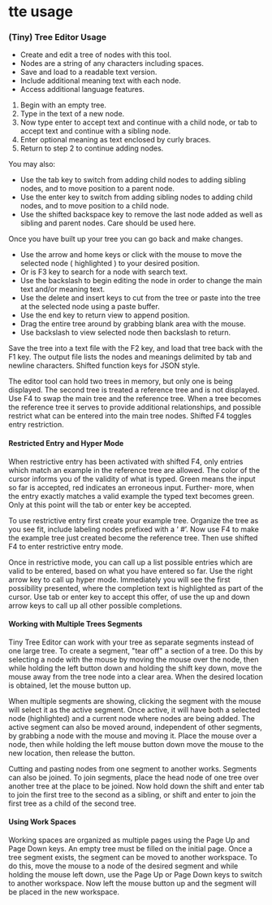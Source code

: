 ﻿# tte usage
### (Tiny) Tree Editor Usage

  * Create and edit a tree of nodes with this tool.
  * Nodes are a string of any characters including spaces.
  * Save and load to a readable text version.
  * Include additional meaning text with each node.
  * Access additional language features.

1. Begin with an empty tree.
1. Type in the text of a new node.
1. Now type enter to accept text and continue with a child node,
   or tab to accept text and continue with a sibling node.
1. Enter optional meaning as text enclosed by curly braces.
1. Return to step 2 to continue adding nodes.

You may also:
  * Use the tab key to switch from adding child nodes to
    adding sibling nodes, and to move position to a parent node.
  * Use the enter key to switch from adding sibling nodes to adding
    child nodes, and to move position to a child node.
  * Use the shifted backspace key to remove the last node added as 
    well as sibling and parent nodes. Care should be used here.
     
Once you have built up your tree you can go back and make changes.

  * Use the arrow and home keys or click with the mouse to move
    the selected node ( highlighted ) to your desired position.
  * Or is F3 key to search for a node with search text.
  * Use the backslash to begin editing the node in order to change
    the main text and/or meaning text.
  * Use the delete and insert keys to cut from the tree or paste into 
    the tree at the selected node using a paste buffer.
  * Use the end key to return view to append position.
  * Drag the entire tree around by grabbing blank area with the mouse. 
  * Use backslash to view selected node then backslash to return.

Save the tree into a text file with the F2 key, and load that tree back
with the F1 key. The output file lists the nodes and meanings delimited
by tab and newline characters. Shifted function keys for JSON style.

The editor tool can hold two trees in memory, but only one is being
displayed. The second tree is treated a reference tree and is not
displayed. Use F4 to swap the main tree and the reference tree.
When a tree becomes the reference tree it serves to
provide additional relationships, and possible restrict what can be 
entered into the main tree nodes. Shifted F4 toggles entry restriction.

#### Restricted Entry and Hyper Mode

When restrictive entry has been activated with shifted F4, only entries
which match an example in the reference tree are allowed. The color 
of the cursor informs you of the validity of what is typed. Green means
the input so far is accepted, red indicates an erroneous input. Further-
more, when the entry exactly matches a valid example the typed text 
becomes green. Only at this point will the tab or enter key be accepted.

To use restrictive entry first create your example tree. Organize the tree
as you see fit, include labeling nodes prefixed with a ‘ #’. Now use F4
to make the example tree just created become the reference tree.
Then use shifted F4 to enter restrictive entry mode.

Once in restrictive mode, you can call up a list possible entries which
are valid to be entered, based on what you have entered so far. Use the 
right arrow key to call up hyper mode. Immediately you will see the first
possibility presented, where the completion text is highlighted as part 
of the cursor. Use tab or enter key to accept this offer, of use the
up and down arrow keys to call up all other possible completions.

#### Working with Multiple Trees Segments

Tiny Tree Editor can work with your tree as separate segments instead of
one large tree. To create a segment, "tear off" a section of a tree.
Do this by selecting a node with the mouse by moving the mouse over the 
node, then while holding the left button down and holding the shift key down,
move the mouse away from the tree node into a clear area. When the desired
location is obtained, let the mouse button up.

When multiple segments are showing, clicking the segment with the mouse will
select it as the active segment. Once active, it will have both a selected
node (highlighted) and a current node where nodes are being added.
The active segment can also be moved around, independent of other segments,
by grabbing a node with the mouse and moving it. Place the mouse over a node,
then while holding the left mouse button down move the mouse to the new location,
then release the button.

Cutting and pasting nodes from one segment to another works. Segments can
also be joined. To join segments, place the head node of one tree over another
tree at the place to be joined. Now hold down the shift and enter tab to join
the first tree to the second as a sibling, or shift and enter to join the first
tree as a child of the second tree.

#### Using Work Spaces

Working spaces are organized as multiple pages using the Page Up and Page Down 
keys. An empty tree must be filled on the initial page. Once a tree segment
exists, the segment can be moved to another workspace. To do this, move the
mouse to a node of the desired segment and while holding the mouse left down,
use the Page Up or Page Down keys to switch to another workspace. Now left the
mouse button up and the segment will be placed in the new workspace.


